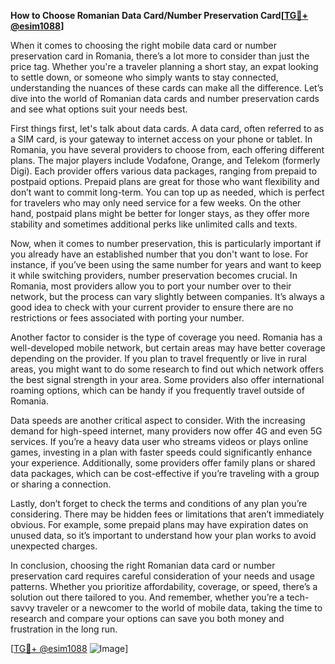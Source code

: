 **How to Choose Romanian Data Card/Number Preservation Card[[TG💪+ @esim1088](https://t.me/s/esim1088)]**

When it comes to choosing the right mobile data card or number preservation card in Romania, there’s a lot more to consider than just the price tag. Whether you're a traveler planning a short stay, an expat looking to settle down, or someone who simply wants to stay connected, understanding the nuances of these cards can make all the difference. Let’s dive into the world of Romanian data cards and number preservation cards and see what options suit your needs best.

First things first, let's talk about data cards. A data card, often referred to as a SIM card, is your gateway to internet access on your phone or tablet. In Romania, you have several providers to choose from, each offering different plans. The major players include Vodafone, Orange, and Telekom (formerly Digi). Each provider offers various data packages, ranging from prepaid to postpaid options. Prepaid plans are great for those who want flexibility and don’t want to commit long-term. You can top up as needed, which is perfect for travelers who may only need service for a few weeks. On the other hand, postpaid plans might be better for longer stays, as they offer more stability and sometimes additional perks like unlimited calls and texts.

Now, when it comes to number preservation, this is particularly important if you already have an established number that you don't want to lose. For instance, if you’ve been using the same number for years and want to keep it while switching providers, number preservation becomes crucial. In Romania, most providers allow you to port your number over to their network, but the process can vary slightly between companies. It’s always a good idea to check with your current provider to ensure there are no restrictions or fees associated with porting your number.

Another factor to consider is the type of coverage you need. Romania has a well-developed mobile network, but certain areas may have better coverage depending on the provider. If you plan to travel frequently or live in rural areas, you might want to do some research to find out which network offers the best signal strength in your area. Some providers also offer international roaming options, which can be handy if you frequently travel outside of Romania.

Data speeds are another critical aspect to consider. With the increasing demand for high-speed internet, many providers now offer 4G and even 5G services. If you’re a heavy data user who streams videos or plays online games, investing in a plan with faster speeds could significantly enhance your experience. Additionally, some providers offer family plans or shared data packages, which can be cost-effective if you’re traveling with a group or sharing a connection.

Lastly, don’t forget to check the terms and conditions of any plan you’re considering. There may be hidden fees or limitations that aren’t immediately obvious. For example, some prepaid plans may have expiration dates on unused data, so it’s important to understand how your plan works to avoid unexpected charges.

In conclusion, choosing the right Romanian data card or number preservation card requires careful consideration of your needs and usage patterns. Whether you prioritize affordability, coverage, or speed, there’s a solution out there tailored to you. And remember, whether you’re a tech-savvy traveler or a newcomer to the world of mobile data, taking the time to research and compare your options can save you both money and frustration in the long run.

[[TG💪+ @esim1088](https://t.me/s/esim1088) ![Image](https://i.postimg.cc/Y0z9fWf4/image.png)]
